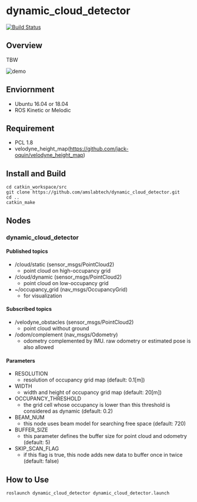 # dynamic_cloud_detector

[![Build Status](https://travis-ci.org/amslabtech/dynamic_cloud_detector.svg?branch=master)](https://travis-ci.org/amslabtech/dynamic_cloud_detector)

## Overview
TBW

![demo](gif/dynamic_cloud_detector.gif)

## Enviornment
- Ubuntu 16.04 or 18.04
- ROS Kinetic or Melodic

## Requirement
- PCL 1.8
- velodyne_height_map(https://github.com/jack-oquin/velodyne_height_map)

## Install and Build

```
cd catkin_workspace/src
git clone https://github.com/amslabtech/dynamic_cloud_detector.git
cd ..
catkin_make
```

## Nodes
### dynamic_cloud_detector
#### Published topics
- /cloud/static (sensor_msgs/PointCloud2)
  - point cloud on high-occupancy grid
- /cloud/dynamic (sensor_msgs/PointCloud2)
  - point cloud on low-occupancy grid
- ~/occupancy_grid (nav_msgs/OccupancyGrid)
  - for visualization

#### Subscribed topics
- /velodyne_obstacles (sensor_msgs/PointCloud2)
  - point cloud without ground
- /odom/complement (nav_msgs/Odometry)
  - odometry complemented by IMU. raw odometry or estimated pose is also allowed

#### Parameters
- RESOLUTION
  - resolution of occupancy grid map (default: 0.1[m])
- WIDTH
  - width and height of occupancy grid map (default: 20[m])
- OCCUPANCY_THRESHOLD
  - the grid cell whose occupancy is lower than this threshold is considered as dynamic (default: 0.2)
- BEAM_NUM
  - this node uses beam model for searching free space (default: 720)
- BUFFER_SIZE
  - this parameter defines the buffer size for point cloud and odometry (default: 5)
- SKIP_SCAN_FLAG
  - if this flag is true, this node adds new data to buffer once in twice (default: false)

## How to Use
```
roslaunch dynamic_cloud_detector dynamic_cloud_detector.launch
```
